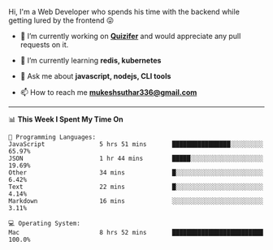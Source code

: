 Hi, I'm a Web Developer who spends his time with the backend while getting lured by the frontend 😜

- 🔭 I’m currently working on **[Quizifer](https://github.com/SutharMukesh/Quizifer/)** and would appreciate any pull requests on it.

- 🌱 I’m currently learning **redis, kubernetes**

- 💬 Ask me about **javascript, nodejs, CLI tools**

- 📫 How to reach me **mukeshsuthar336@gmail.com**

---
<!--START_SECTION:waka-->
📊 **This Week I Spent My Time On** 

```text
💬 Programming Languages: 
JavaScript               5 hrs 51 mins       ████████████████░░░░░░░░░   65.97% 
JSON                     1 hr 44 mins        █████░░░░░░░░░░░░░░░░░░░░   19.69% 
Other                    34 mins             █░░░░░░░░░░░░░░░░░░░░░░░░   6.42% 
Text                     22 mins             █░░░░░░░░░░░░░░░░░░░░░░░░   4.14% 
Markdown                 16 mins             ░░░░░░░░░░░░░░░░░░░░░░░░░   3.11%

💻 Operating System: 
Mac                      8 hrs 52 mins       █████████████████████████   100.0%

```


<!--END_SECTION:waka-->
